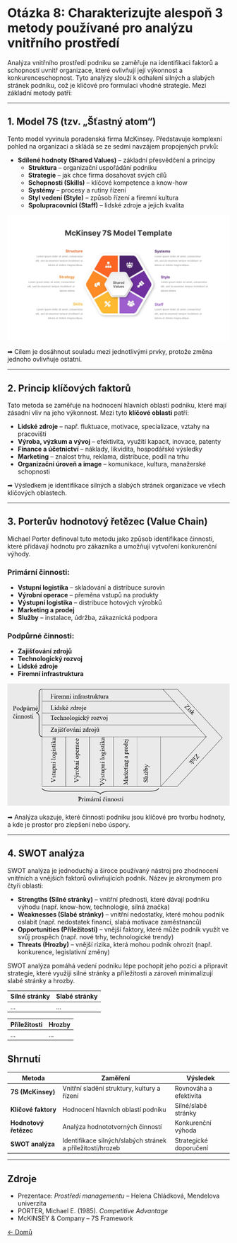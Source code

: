 # Otázka 8: Charakterizujte alespoň 3 metody používané pro analýzu vnitřního prostředí

Analýza vnitřního prostředí podniku se zaměřuje na identifikaci faktorů a schopností uvnitř organizace, které ovlivňují její výkonnost a konkurenceschopnost. Tyto analýzy slouží k odhalení silných a slabých stránek podniku, což je klíčové pro formulaci vhodné strategie. Mezi základní metody patří:

---

## 1. Model 7S (tzv. „Šťastný atom“)

Tento model vyvinula poradenská firma McKinsey. Představuje komplexní pohled na organizaci a skládá se ze sedmi navzájem propojených prvků:

* **Sdílené hodnoty (Shared Values)** – základní přesvědčení a principy
    * **Struktura** – organizační uspořádání podniku
    * **Strategie** – jak chce firma dosahovat svých cílů
    * **Schopnosti (Skills)** – klíčové kompetence a know-how
    * **Systémy** – procesy a rutiny řízení
    * **Styl vedení (Style)** – způsob řízení a firemní kultura
    * **Spolupracovníci (Staff)** – lidské zdroje a jejich kvalita

![](../../obr\model7s.jpg)

➡ Cílem je dosáhnout souladu mezi jednotlivými prvky, protože změna jednoho ovlivňuje ostatní.

---

## 2. Princip klíčových faktorů

Tato metoda se zaměřuje na hodnocení hlavních oblastí podniku, které mají zásadní vliv na jeho výkonnost. Mezi tyto **klíčové oblasti** patří:

* **Lidské zdroje** – např. fluktuace, motivace, specializace, vztahy na pracovišti
* **Výroba, výzkum a vývoj** – efektivita, využití kapacit, inovace, patenty
* **Finance a účetnictví** – náklady, likvidita, hospodářské výsledky
* **Marketing** – znalost trhu, reklama, distribuce, podíl na trhu
* **Organizační úroveň a image** – komunikace, kultura, manažerské schopnosti

➡ Výsledkem je identifikace silných a slabých stránek organizace ve všech klíčových oblastech.

---

## 3. Porterův hodnotový řetězec (Value Chain)

Michael Porter definoval tuto metodu jako způsob identifikace činností, které přidávají hodnotu pro zákazníka a umožňují vytvoření konkurenční výhody.

### Primární činnosti:

* **Vstupní logistika** – skladování a distribuce surovin
* **Výrobní operace** – přeměna vstupů na produkty
* **Výstupní logistika** – distribuce hotových výrobků
* **Marketing a prodej**
* **Služby** – instalace, údržba, zákaznická podpora

### Podpůrné činnosti:

* **Zajišťování zdrojů**
* **Technologický rozvoj**
* **Lidské zdroje**
* **Firemní infrastruktura**

![](../../obr\porter.png)

➡ Analýza ukazuje, které činnosti podniku jsou klíčové pro tvorbu hodnoty, a kde je prostor pro zlepšení nebo úspory.

---

## 4. SWOT analýza

SWOT analýza je jednoduchý a široce používaný nástroj pro zhodnocení vnitřních a vnějších faktorů ovlivňujících podnik. Název je akronymem pro čtyři oblasti:

- **Strengths (Silné stránky)** – vnitřní přednosti, které dávají podniku výhodu (např. know-how, technologie, silná značka)
- **Weaknesses (Slabé stránky)** – vnitřní nedostatky, které mohou podnik oslabit (např. nedostatek financí, slabá motivace zaměstnanců)
- **Opportunities (Příležitosti)** – vnější faktory, které může podnik využít ve svůj prospěch (např. nové trhy, technologické trendy)
- **Threats (Hrozby)** – vnější rizika, která mohou podnik ohrozit (např. konkurence, legislativní změny)

SWOT analýza pomáhá vedení podniku lépe pochopit jeho pozici a připravit strategie, které využijí silné stránky a příležitosti a zároveň minimalizují slabé stránky a hrozby.

| Silné stránky | Slabé stránky |
|---------------|---------------|
| ...           | ...           |

| Příležitosti  | Hrozby        |
|---------------|---------------|
| ...           | ...           |

## Shrnutí

| Metoda                | Zaměření                                    | Výsledek               |
| --------------------- | ------------------------------------------- | ---------------------- |
| **7S (McKinsey)**     | Vnitřní sladění struktury, kultury a řízení | Rovnováha a efektivita |
| **Klíčové faktory**   | Hodnocení hlavních oblastí podniku          | Silné/slabé stránky    |
| **Hodnotový řetězec** | Analýza hodnototvorných činností            | Konkurenční výhoda     |
| **SWOT analýza**      | Identifikace silných/slabých stránek a příležitostí/hrozeb | Strategické doporučení |

---

## Zdroje

* Prezentace: *Prostředí managementu* – Helena Chládková, Mendelova univerzita
* PORTER, Michael E. (1985). *Competitive Advantage*
* McKINSEY & Company – 7S Framework

[<- Domů](../../README.md)